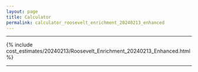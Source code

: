 ```yaml
---
layout: page
title: Calculator
permalink: calculator_roosevelt_enrichment_20240213_enhanced
---
```


___

{% include cost_estimates/20240213/Roosevelt_Enrichment_20240213_Enhanced.html %}

___

